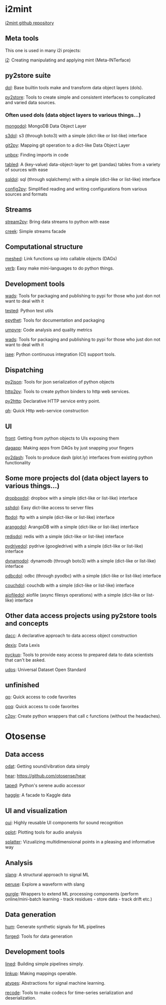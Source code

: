 # i2mint

[i2mint github repository](https://github.com/i2mint/)


## Meta tools

This one is used in many i2i projects:

[i2](https://github.com/i2mint/i2):  Creating manipulating and applying mint (Meta-INTerface)


## py2store suite

[dol](https://github.com/i2mint/dol): Base builtin tools make and transform data object layers (dols).

[py2store](https://github.com/i2mint/py2store): Tools to create simple and consistent interfaces to complicated and varied data sources.


### Often used dols (data object layers to various things...)

[mongodol](https://github.com/i2mint/mongodol): MongoDB Data Object Layer

[s3dol](https://github.com/i2mint/s3dol): s3 (through boto3) with a simple (dict-like or list-like) interface

[git2py](https://github.com/i2mint/git2py): Mapping git operation to a dict-like Data Object Layer

[unbox](https://github.com/i2mint/unbox): Finding imports in code

[tabled](https://github.com/i2mint/tabled): A (key-value) data-object-layer to get (pandas) tables from a variety of sources with ease

[sqldol](https://github.com/i2mint/sqldol): sql (through sqlalchemy) with a simple (dict-like or list-like) interface

[config2py](https://github.com/i2mint/config2py): Simplified reading and writing configurations from various sources and formats



## Streams

[stream2py](https://github.com/i2mint/stream2py): Bring data streams to python with ease

[creek](https://github.com/i2mint/creek): Simple streams facade



## Computational structure

[meshed](https://github.com/i2mint/meshed): Link functions up into callable objects (DAGs)

[verb](https://github.com/i2mint/verb): Easy make mini-languages to do python things.



## Development tools

[wads](https://github.com/i2mint/wads): Tools for packaging and publishing to pypi for those who just don not want to deal with it

[tested](https://github.com/i2mint/tested): Python test utils

[epythet](https://github.com/i2mint/epythet): Tools for documentation and packaging

[umpyre](https://github.com/i2mint/umpyre): Code analysis and quality metrics

[wads](https://github.com/i2mint/wads): Tools for packaging and publishing to pypi for those who just don not want to deal with it

[isee](https://github.com/i2mint/isee): Python continuous integration (CI) support tools.



## Dispatching

[py2json](https://github.com/i2mint/py2json): Tools for json serialization of python objects

[http2py](https://github.com/i2mint/http2py): Tools to create python binders to http web services.

[py2http](https://github.com/i2mint/py2http): Declarative HTTP service entry point.

[qh](https://github.com/i2mint/qh): Quick Http web-service construction



## UI

[front](https://github.com/i2mint/front): Getting from python objects to UIs exposing them

[dagapp](https://github.com/i2mint/dagapp): Making apps from DAGs by just snapping your fingers

[py2dash](https://github.com/i2mint/py2dash): Tools to produce dash (plot.ly) interfaces from existing python functionality



## Some more projects dol (data object layers to various things...)

[dropboxdol](https://github.com/i2mint/dropboxdol): dropbox with a simple (dict-like or list-like) interface

[sshdol](https://github.com/i2mint/sshdol): Easy dict-like access to server files

[ftpdol](https://github.com/i2mint/ftpdol): ftp with a simple (dict-like or list-like) interface

[arangodol](https://github.com/i2mint/arangodol): ArangoDB with a simple (dict-like or list-like) interface

[redisdol](https://github.com/i2mint/redisdol): redis with a simple (dict-like or list-like) interface

[pydrivedol](https://github.com/i2mint/pydrivedol): pydrive (googledrive) with a simple (dict-like or list-like) interface

[dynamodol](https://github.com/i2mint/dynamodol): dynamodb (through boto3) with a simple (dict-like or list-like) interface

[odbcdol](https://github.com/i2mint/odbcdol): odbc (through pyodbc) with a simple (dict-like or list-like) interface

[couchdol](https://github.com/i2mint/couchdol): couchdb with a simple (dict-like or list-like) interface

[aiofiledol](https://github.com/i2mint/aiofiledol): aiofile (async filesys operations) with a simple (dict-like or list-like) interface



## Other data access projects using py2store tools and concepts


[dacc](https://github.com/i2mint/dacc): A declarative approach to data access object construction

[dexis](https://github.com/i2mint/dexis): Data Lexis

[pyckup](https://github.com/i2mint/pyckup): Tools to provide easy access to prepared data to data scientists that can't be asked.

[udos](https://github.com/i2mint/udos): Universal Dataset Open Standard



## unfinished

[qo](https://github.com/i2mint/qo): Quick access to code favorites

[ooq](https://github.com/i2mint/ooq): Quick access to code favorites

[c2py](https://github.com/i2mint/c2py): Create python wrappers that call c functions (without the headaches).



# Otosense


## Data access

[odat](https://github.com/otosense/odat): Getting sound/vibration data simply

[hear](https://github.com/otosense/hear): https://github.com/otosense/hear

[taped](https://github.com/otosense/taped): Python's serene audio accessor

[haggle](https://github.com/otosense/haggle): A facade to Kaggle data


## UI and visualization

[oui](https://github.com/otosense/oui): Highly reusable UI components for sound recognition

[oplot](https://github.com/otosense/oplot): Plotting tools for audio analysis

[splatter](https://github.com/otosense/splatter): Vizualizing multidimensional points in a pleasing and informative way


## Analysis 

[slang](https://github.com/otosense/slang): A structural approach to signal ML

[peruse](https://github.com/otosense/peruse): Explore a waveform with slang

[gurgle](https://github.com/otosense/gurgle): Wrappers to extend ML processing components (perform online/mini-batch learning - track residues - store data - track drift etc.)


## Data generation

[hum](https://github.com/otosense/hum): Generate synthetic signals for ML pipelines

[forged](https://github.com/otosense/forged): Tools for data generation


## Development tools

[lined](https://github.com/otosense/lined): Building simple pipelines simply.

[linkup](https://github.com/otosense/linkup): Making mappings operable.

[atypes](https://github.com/otosense/atypes): Abstractions for signal machine learning.

[recode](https://github.com/otosense/recode): Tools to make codecs for time-series serialization and deserialization.

